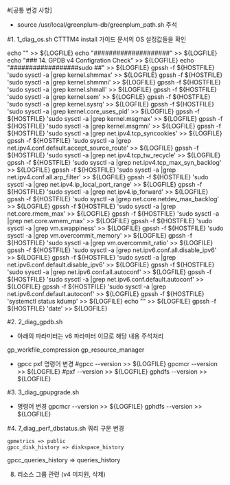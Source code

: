 #[공통 변경 사항]
- source /usr/local/greenplum-db/greenplum_path.sh 주석  

#1. 1_diag_os.sh CTTTM4 install 가이드 문서의 OS 설정값들을 확인

echo "" >> ${LOGFILE}
echo "####################" >> ${LOGFILE}
echo "### 14. GPDB v4 Configration Check" >> ${LOGFILE}
echo "##################sudo ##" >> ${LOGFILE}
  gpssh -f ${HOSTFILE} 'sudo sysctl -a |grep kernel.shmmax' >> ${LOGFILE}
  gpssh -f ${HOSTFILE} 'sudo sysctl -a |grep kernel.shmmni' >> ${LOGFILE}
  gpssh -f ${HOSTFILE} 'sudo sysctl -a |grep kernel.shmall' >> ${LOGFILE}
  gpssh -f ${HOSTFILE} 'sudo sysctl -a |grep kernel.sem' >> ${LOGFILE}
  gpssh -f ${HOSTFILE} 'sudo sysctl -a |grep kernel.sysrq' >> ${LOGFILE}
  gpssh -f ${HOSTFILE} 'sudo sysctl -a |grep kernel.core_uses_pid' >> ${LOGFILE}
  gpssh -f ${HOSTFILE} 'sudo sysctl -a |grep kernel.msgmax' >> ${LOGFILE}
  gpssh -f ${HOSTFILE} 'sudo sysctl -a |grep kernel.msgmni' >> ${LOGFILE}
  gpssh -f ${HOSTFILE} 'sudo sysctl -a |grep net.ipv4.tcp_syncookies' >> ${LOGFILE}
  gpssh -f ${HOSTFILE} 'sudo sysctl -a |grep net.ipv4.conf.default.accept_source_route' >> ${LOGFILE}
  gpssh -f ${HOSTFILE} 'sudo sysctl -a |grep net.ipv4.tcp_tw_recycle' >> ${LOGFILE}
  gpssh -f ${HOSTFILE} 'sudo sysctl -a |grep net.ipv4.tcp_max_syn_backlog' >> ${LOGFILE}
  gpssh -f ${HOSTFILE} 'sudo sysctl -a |grep net.ipv4.conf.all.arp_filter' >> ${LOGFILE}
  gpssh -f ${HOSTFILE} 'sudo sysctl -a |grep net.ipv4.ip_local_port_range' >> ${LOGFILE}
  gpssh -f ${HOSTFILE} 'sudo sysctl -a |grep net.ipv4.ip_forward' >> ${LOGFILE}
  gpssh -f ${HOSTFILE} 'sudo sysctl -a |grep net.core.netdev_max_backlog' >> ${LOGFILE}
  gpssh -f ${HOSTFILE} 'sudo sysctl -a |grep net.core.rmem_max' >> ${LOGFILE}
  gpssh -f ${HOSTFILE} 'sudo sysctl -a |grep net.core.wmem_max' >> ${LOGFILE}
  gpssh -f ${HOSTFILE} 'sudo sysctl -a |grep vm.swappiness' >> ${LOGFILE}
  gpssh -f ${HOSTFILE} 'sudo sysctl -a |grep vm.overcommit_memory' >> ${LOGFILE}
  gpssh -f ${HOSTFILE} 'sudo sysctl -a |grep vm.overcommit_ratio' >> ${LOGFILE}
  gpssh -f ${HOSTFILE} 'sudo sysctl -a |grep net.ipv6.conf.all.disable_ipv6' >> ${LOGFILE}
  gpssh -f ${HOSTFILE} 'sudo sysctl -a |grep net.ipv6.conf.default.disable_ipv6' >> ${LOGFILE}
  gpssh -f ${HOSTFILE} 'sudo sysctl -a |grep net.ipv6.conf.all.autoconf' >> ${LOGFILE}
  gpssh -f ${HOSTFILE} 'sudo sysctl -a |grep net.ipv6.conf.default.autoconf' >> ${LOGFILE}
  gpssh -f ${HOSTFILE} 'sudo sysctl -a |grep net.ipv6.conf.default.autoconf' >> ${LOGFILE}
  gpssh -f ${HOSTFILE} 'systemctl status kdump' >> ${LOGFILE}
echo "" >> ${LOGFILE}
gpssh -f ${HOSTFILE} 'date' >> ${LOGFILE}

#2. 2_diag_gpdb.sh
- 아래의 파라미터는 v6 파라미터 이므로 해당 내용 주석처리

gp_workfile_compression
gp_resource_manager

- gpcc pxf 명령어 변경
#gpcc --version >> ${LOGFILE}
gpcmcr --version >> ${LOGFILE}
#pxf --version >> ${LOGFILE}
gphdfs --version >> ${LOGFILE}


#3. 3_diag_gpupgrade.sh
- 명령어 변경
gpcmcr --version >> ${LOGFILE}
gphdfs --version >> ${LOGFILE}

#4. 7_diag_perf_dbstatus.sh 쿼리 구문 변경

	gpmetrics => public
	gpcc_disk_history => diskspace_history
  gpcc_queries_history => queries_history

8. 리소스 그룹 관련 (v4 미지원, 삭제)

